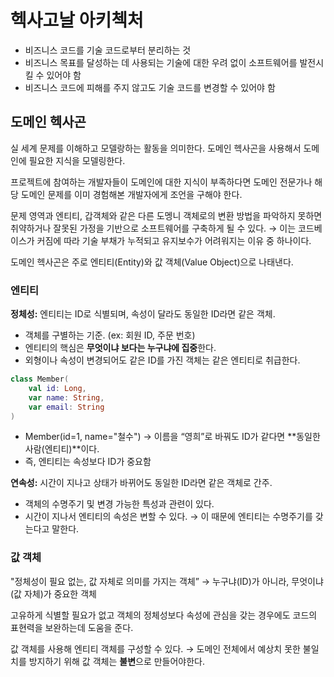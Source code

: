 # 헥사고날 아키첵처

- 비즈니스 코드를 기술 코드로부터 분리하는 것
- 비즈니스 목표를 달성하는 데 사용되는 기술에 대한 우려 없이 소프트웨어를 발전시킬 수 있어야 함
- 비즈니스 코드에 피해를 주지 않고도 기술 코드를 변경할 수 있어야 함

## 도메인 헥사곤

실 세계 문제를 이해하고 모델랑하는 활동을 의미한다. 도메인 헥사곤을 사용해서 도메인에 필요한 지식을 모델링한다.  

프로젝트에 참여하는 개발자들이 도메인에 대한 지식이 부족하다면 도메인 전문가나 해당 도메인 문제를 이미 경험해본 개발자에게 조언을 구해야 한다.  

문제 영역과 엔티티, 갑객체와 같은 다른 도멩니 객체로의 변환 방법을 파악하지 못하면 취약하거나 잘못된 가정을 기반으로 소프트웨어를 구축하게 될 수 있다. &rarr; 이는 코드베이스가 커짐에 따라 기술 부채가 누적되고 유지보수가 어려워지는 이유 중 하나이다.  

도메인 헥사곤은 주로 엔티티(Entity)와 값 객체(Value Object)으로 나태낸다.

### 엔티티

**정체성:** 엔티티는 ID로 식별되며, 속성이 달라도 동일한 ID라면 같은 객체.

- 객체를 구별하는 기준. (ex: 회원 ID, 주문 번호)
- 엔티티의 핵심은 **무엇이냐 보다는 누구냐에 집중**한다.
- 외형이나 속성이 변경되어도 같은 ID를 가진 객체는 같은 엔티티로 취급한다.

```kt
class Member(
    val id: Long,
    var name: String,
    var email: String
)
```

- Member(id=1, name="철수") → 이름을 “영희”로 바꿔도 ID가 같다면 **동일한 사람(엔티티)**이다.
- 즉, 엔티티는 속성보다 ID가 중요함

**연속성:** 시간이 지나고 상태가 바뀌어도 동일한 ID라면 같은 객체로 간주.

- 객체의 수명주기 및 변경 가능한 특성과 관련이 있다.
- 시간이 지나서 엔티티의 속성은 변할 수 있다. &rarr; 이 때문에 엔티티는 수명주기를 갖는다고 말한다.

### 값 객체

"정체성이 필요 없는, 값 자체로 의미를 가지는 객체” → 누구냐(ID)가 아니라, 무엇이냐(값 자체)가 중요한 객체

고유하게 식별할 필요가 없고 객체의 정체성보다 속성에 관심을 갖는 경우에도 코드의 표현력을 보완하는데 도움을 준다.  

값 객체를 사용해 엔티티 객체를 구성할 수 있다. &rarr; 도메인 전체에서 예상치 못한 불일치를 방지하기 위해 값 객체는 **불변**으로 만들어야한다.